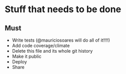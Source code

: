 # Stuff that needs to be done

## Must
 - Write tests (@mauriciosoares will do all of it!!!!)
 - Add code coverage/climate
 - Delete this file and its whole git history
 - Make it public
 - Deploy
 - Share

